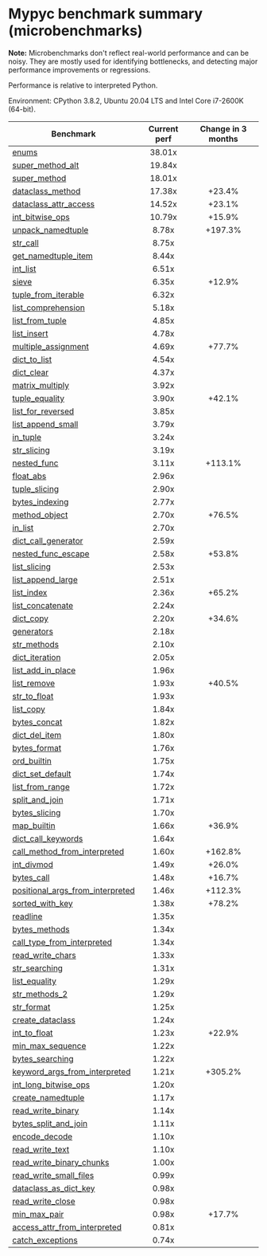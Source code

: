 # Mypyc benchmark summary (microbenchmarks)

**Note:** Microbenchmarks don't reflect real-world performance and can be noisy.
           They are mostly used for identifying bottlenecks, and detecting major performance
           improvements or regressions.

Performance is relative to interpreted Python.

Environment: CPython 3.8.2, Ubuntu 20.04 LTS and Intel Core i7-2600K (64-bit).

| Benchmark | Current perf | Change in 3 months |
| --- | :---: | :---: |
| [enums](benchmarks/enums.md) | 38.01x |  |
| [super_method_alt](benchmarks/super_method_alt.md) | 19.84x |  |
| [super_method](benchmarks/super_method.md) | 18.01x |  |
| [dataclass_method](benchmarks/dataclass_method.md) | 17.38x | +23.4% |
| [dataclass_attr_access](benchmarks/dataclass_attr_access.md) | 14.52x | +23.1% |
| [int_bitwise_ops](benchmarks/int_bitwise_ops.md) | 10.79x | +15.9% |
| [unpack_namedtuple](benchmarks/unpack_namedtuple.md) | 8.78x | +197.3% |
| [str_call](benchmarks/str_call.md) | 8.75x |  |
| [get_namedtuple_item](benchmarks/get_namedtuple_item.md) | 8.44x |  |
| [int_list](benchmarks/int_list.md) | 6.51x |  |
| [sieve](benchmarks/sieve.md) | 6.35x | +12.9% |
| [tuple_from_iterable](benchmarks/tuple_from_iterable.md) | 6.32x |  |
| [list_comprehension](benchmarks/list_comprehension.md) | 5.18x |  |
| [list_from_tuple](benchmarks/list_from_tuple.md) | 4.85x |  |
| [list_insert](benchmarks/list_insert.md) | 4.78x |  |
| [multiple_assignment](benchmarks/multiple_assignment.md) | 4.69x | +77.7% |
| [dict_to_list](benchmarks/dict_to_list.md) | 4.54x |  |
| [dict_clear](benchmarks/dict_clear.md) | 4.37x |  |
| [matrix_multiply](benchmarks/matrix_multiply.md) | 3.92x |  |
| [tuple_equality](benchmarks/tuple_equality.md) | 3.90x | +42.1% |
| [list_for_reversed](benchmarks/list_for_reversed.md) | 3.85x |  |
| [list_append_small](benchmarks/list_append_small.md) | 3.79x |  |
| [in_tuple](benchmarks/in_tuple.md) | 3.24x |  |
| [str_slicing](benchmarks/str_slicing.md) | 3.19x |  |
| [nested_func](benchmarks/nested_func.md) | 3.11x | +113.1% |
| [float_abs](benchmarks/float_abs.md) | 2.96x |  |
| [tuple_slicing](benchmarks/tuple_slicing.md) | 2.90x |  |
| [bytes_indexing](benchmarks/bytes_indexing.md) | 2.77x |  |
| [method_object](benchmarks/method_object.md) | 2.70x | +76.5% |
| [in_list](benchmarks/in_list.md) | 2.70x |  |
| [dict_call_generator](benchmarks/dict_call_generator.md) | 2.59x |  |
| [nested_func_escape](benchmarks/nested_func_escape.md) | 2.58x | +53.8% |
| [list_slicing](benchmarks/list_slicing.md) | 2.53x |  |
| [list_append_large](benchmarks/list_append_large.md) | 2.51x |  |
| [list_index](benchmarks/list_index.md) | 2.36x | +65.2% |
| [list_concatenate](benchmarks/list_concatenate.md) | 2.24x |  |
| [dict_copy](benchmarks/dict_copy.md) | 2.20x | +34.6% |
| [generators](benchmarks/generators.md) | 2.18x |  |
| [str_methods](benchmarks/str_methods.md) | 2.10x |  |
| [dict_iteration](benchmarks/dict_iteration.md) | 2.05x |  |
| [list_add_in_place](benchmarks/list_add_in_place.md) | 1.96x |  |
| [list_remove](benchmarks/list_remove.md) | 1.93x | +40.5% |
| [str_to_float](benchmarks/str_to_float.md) | 1.93x |  |
| [list_copy](benchmarks/list_copy.md) | 1.84x |  |
| [bytes_concat](benchmarks/bytes_concat.md) | 1.82x |  |
| [dict_del_item](benchmarks/dict_del_item.md) | 1.80x |  |
| [bytes_format](benchmarks/bytes_format.md) | 1.76x |  |
| [ord_builtin](benchmarks/ord_builtin.md) | 1.75x |  |
| [dict_set_default](benchmarks/dict_set_default.md) | 1.74x |  |
| [list_from_range](benchmarks/list_from_range.md) | 1.72x |  |
| [split_and_join](benchmarks/split_and_join.md) | 1.71x |  |
| [bytes_slicing](benchmarks/bytes_slicing.md) | 1.70x |  |
| [map_builtin](benchmarks/map_builtin.md) | 1.66x | +36.9% |
| [dict_call_keywords](benchmarks/dict_call_keywords.md) | 1.64x |  |
| [call_method_from_interpreted](benchmarks/call_method_from_interpreted.md) | 1.60x | +162.8% |
| [int_divmod](benchmarks/int_divmod.md) | 1.49x | +26.0% |
| [bytes_call](benchmarks/bytes_call.md) | 1.48x | +16.7% |
| [positional_args_from_interpreted](benchmarks/positional_args_from_interpreted.md) | 1.46x | +112.3% |
| [sorted_with_key](benchmarks/sorted_with_key.md) | 1.38x | +78.2% |
| [readline](benchmarks/readline.md) | 1.35x |  |
| [bytes_methods](benchmarks/bytes_methods.md) | 1.34x |  |
| [call_type_from_interpreted](benchmarks/call_type_from_interpreted.md) | 1.34x |  |
| [read_write_chars](benchmarks/read_write_chars.md) | 1.33x |  |
| [str_searching](benchmarks/str_searching.md) | 1.31x |  |
| [list_equality](benchmarks/list_equality.md) | 1.29x |  |
| [str_methods_2](benchmarks/str_methods_2.md) | 1.29x |  |
| [str_format](benchmarks/str_format.md) | 1.25x |  |
| [create_dataclass](benchmarks/create_dataclass.md) | 1.24x |  |
| [int_to_float](benchmarks/int_to_float.md) | 1.23x | +22.9% |
| [min_max_sequence](benchmarks/min_max_sequence.md) | 1.22x |  |
| [bytes_searching](benchmarks/bytes_searching.md) | 1.22x |  |
| [keyword_args_from_interpreted](benchmarks/keyword_args_from_interpreted.md) | 1.21x | +305.2% |
| [int_long_bitwise_ops](benchmarks/int_long_bitwise_ops.md) | 1.20x |  |
| [create_namedtuple](benchmarks/create_namedtuple.md) | 1.17x |  |
| [read_write_binary](benchmarks/read_write_binary.md) | 1.14x |  |
| [bytes_split_and_join](benchmarks/bytes_split_and_join.md) | 1.11x |  |
| [encode_decode](benchmarks/encode_decode.md) | 1.10x |  |
| [read_write_text](benchmarks/read_write_text.md) | 1.10x |  |
| [read_write_binary_chunks](benchmarks/read_write_binary_chunks.md) | 1.00x |  |
| [read_write_small_files](benchmarks/read_write_small_files.md) | 0.99x |  |
| [dataclass_as_dict_key](benchmarks/dataclass_as_dict_key.md) | 0.98x |  |
| [read_write_close](benchmarks/read_write_close.md) | 0.98x |  |
| [min_max_pair](benchmarks/min_max_pair.md) | 0.98x | +17.7% |
| [access_attr_from_interpreted](benchmarks/access_attr_from_interpreted.md) | 0.81x |  |
| [catch_exceptions](benchmarks/catch_exceptions.md) | 0.74x |  |
